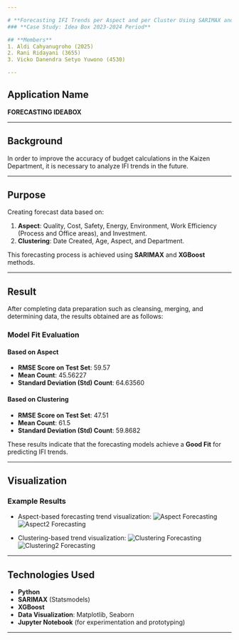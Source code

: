 ```yaml
---

# **Forecasting IFI Trends per Aspect and per Cluster Using SARIMAX and XGBoost Machine Learning Methods**  
### **Case Study: Idea Box 2023-2024 Period**

## **Members**  
1. Aldi Cahyanugroho (2025)  
2. Rani Ridayani (3655)  
3. Vicko Danendra Setyo Yuwono (4530)  

---
```


## **Application Name**  
**FORECASTING IDEABOX**

---

## **Background**  
In order to improve the accuracy of budget calculations in the Kaizen Department, it is necessary to analyze IFI trends in the future.  

---

## **Purpose**  
Creating forecast data based on:  
1. **Aspect**: Quality, Cost, Safety, Energy, Environment, Work Efficiency (Process and Office areas), and Investment.  
2. **Clustering**: Date Created, Age, Aspect, and Department.  

This forecasting process is achieved using **SARIMAX** and **XGBoost** methods.

---

## **Result**  
After completing data preparation such as cleansing, merging, and determining data, the results obtained are as follows:  

### **Model Fit Evaluation**  
#### **Based on Aspect**  
- **RMSE Score on Test Set**: 59.57  
- **Mean Count**: 45.56227  
- **Standard Deviation (Std) Count**: 64.63560  

#### **Based on Clustering**  
- **RMSE Score on Test Set**: 47.51  
- **Mean Count**: 61.5  
- **Standard Deviation (Std) Count**: 59.8682  

These results indicate that the forecasting models achieve a **Good Fit** for predicting IFI trends.

---

## **Visualization**  
### **Example Results**
- Aspect-based forecasting trend visualization:
  ![Aspect Forecasting]([image1_placeholder](https://drive.google.com/uc?id=15e-KvQG_ioCCBZPMuLm5ckTJcwOZOqF-))
  ![Aspect2 Forecasting]([image2_placeholder](https://drive.google.com/uc?id=1wmeQN4mB5RKYMAnKs40fK6taAlH4W2kB))

- Clustering-based trend visualization:
  ![Clustering Forecasting]([image3_placeholder](https://drive.google.com/uc?id=1CoqF8aCDHfUrhMCe4nbsgoC0X19H8wEW))
  ![Clustering2 Forecasting]([image4_placeholder](https://drive.google.com/uc?id=1d68B4Mz01zcJDiivIX67QQ9g69o014oc))


---


## **Technologies Used**  
- **Python**  
- **SARIMAX** (Statsmodels)  
- **XGBoost**  
- **Data Visualization**: Matplotlib, Seaborn  
- **Jupyter Notebook** (for experimentation and prototyping)

---
